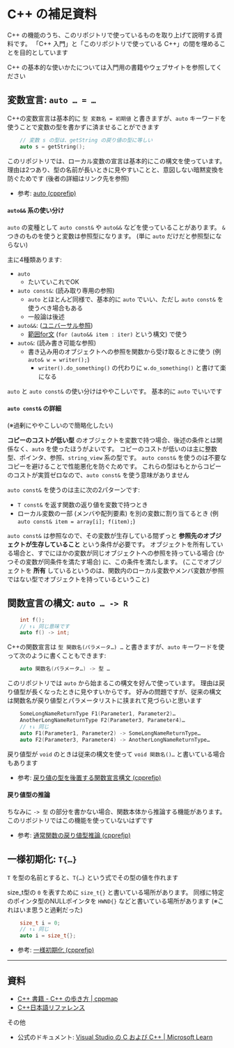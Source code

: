 # C++ の補足資料

C++ の機能のうち、このリポジトリで使っているものを取り上げて説明する資料です。
「C++ 入門」と「このリポジトリで使っている C++」の間を埋めることを目的としています

C++ の基本的な使いかたについては入門用の書籍やウェブサイトを参照してください



## 変数宣言: `auto … = …`

C++の変数宣言は基本的に `型 変数名 = 初期値` と書きますが、`auto` キーワードを使うことで変数の型を書かずに済ませることができます

```cpp
    // 変数 s の型は、getString の戻り値の型に等しい
    auto s = getString();
```

このリポジトリでは、ローカル変数の宣言は基本的にこの構文を使っています。
理由は2つあり、型の名前が長いときに見やすいことと、意図しない暗黙変換を防ぐためです
(後者の詳細はリンク先を参照)

- 参考: [auto (cpprefjp)](https://cpprefjp.github.io/lang/cpp11/auto.html)

#### `auto&&` 系の使い分け

`auto` の変種として `auto const&` や `auto&&` などを使っていることがあります。
`&` つきのものを使うと変数は参照型になります。
(単に `auto` だけだと参照型にならない)

主に4種類あります:

- `auto`
    - たいていこれでOK
- `auto const&`: (読み取り専用の参照)
    - `auto` とほとんど同様で、基本的に `auto` でいい、ただし `auto const&` を使うべき場合もある
    - 一般論は後述
- `auto&&`: ([ユニバーサル参照])
    - [範囲for文] (`for (auto&& item : iter)` という構文) で使う
- `auto&`: (読み書き可能な参照)
    - 書き込み用のオブジェクトへの参照を関数から受け取るときに使う
        (例 `auto& w = writer();`)
        - `writer().do_something()` の代わりに `w.do_something()` と書けて楽になる

`auto` と `auto const&` の使い分けはややこしいです。
基本的に `auto` でいいです

#### `auto const&` の詳細

(※過剰にややこしいので簡略化したい)

**コピーのコストが低い型** のオブジェクトを変数で持つ場合、後述の条件とは関係なく、`auto` を使ったほうがよいです。
コピーのコストが低いのは主に整数型、ポインタ、参照、`string_view` 系の型です。
`auto const&` を使うのは不要なコピーを避けることで性能悪化を防ぐためです。
これらの型はもとからコピーのコストが実質ゼロなので、`auto const&` を使う意味がありません

`auto const&` を使うのは主に次の2パターンです:

- `T const&` を返す関数の返り値を変数で持つとき
- ローカル変数の一部 (メンバや配列要素) を別の変数に割り当てるとき (例 `auto const& item = array[i]; f(item);`)

`auto const&` は参照なので、その変数が生存している間ずっと **参照先のオブジェクトが生存していること** という条件が必要です。
オブジェクトを所有している場合と、すでにほかの変数が同じオブジェクトへの参照を持っている場合 (かつその変数が同条件を満たす場合) に、この条件を満たします。
(ここでオブジェクトを **所有** しているというのは、関数内のローカル変数やメンバ変数が参照ではない型でオブジェクトを持っているということ)



## 関数宣言の構文: `auto … -> R`

```cpp
    int f();
    // ↑↓ 同じ意味です
    auto f() -> int;
```

C++の関数宣言は `型 関数名(パラメータ…) …` と書きますが、`auto` キーワードを使って次のように書くこともできます:

```cpp
    auto 関数名(パラメータ…) -> 型 …
```

このリポジトリでは `auto` から始まるこの構文を好んで使っています。
理由は戻り値型が長くなったときに見やすいからです。
好みの問題ですが、従来の構文は関数名が戻り値型とパラメータリストに挟まれて見づらいと思います

```cpp
    SomeLongNameReturnType F1(Parameter1, Parameter2)…
    AnotherLongNameReturnType F2(Parameter3, Parameter4)…
    // ↑↓ 同じ
    auto F1(Parameter1, Parameter2) -> SomeLongNameReturnType…
    auto F2(Parameter3, Parameter4) -> AnotherLongNameReturnType…
```

戻り値型が `void` のときは従来の構文を使って `void 関数名()…` と書いている場合もあります

- 参考: [戻り値の型を後置する関数宣言構文 (cpprefjp)](https://cpprefjp.github.io/lang/cpp11/trailing_return_types.html)

#### 戻り値型の推論

ちなみに `-> 型` の部分を書かない場合、関数本体から推論する機能があります。
このリポジトリではこの機能を使っていないはずです

- 参考: [通常関数の戻り値型推論 (cpprefjp)](https://cpprefjp.github.io/lang/cpp14/return_type_deduction_for_normal_functions.html)



## 一様初期化: `T{…}`

`T` を型の名前とすると、`T{…}` という式でその型の値を作れます

size_t型の `0` を表すために `size_t{}` と書いている場所があります。
同様に特定のポインタ型のNULLポインタを `HWND{}` などと書いている場所があります
(※これはいま思うと過剰だった)

```cpp
    size_t i = 0;
    // ↑↓ 同じ
    auto i = size_t{};
```

- 参考: [一様初期化 (cpprefjp)](https://cpprefjp.github.io/lang/cpp11/uniform_initialization.html)



----

## 資料

- [C++ 書籍 - C++ の歩き方 | cppmap](https://cppmap.github.io/learn/books/)
- [C++日本語リファレンス](https://cpprefjp.github.io/)

その他

- 公式のドキュメント: [Visual Studio の C および C++ | Microsoft Learn](https://learn.microsoft.com/ja-jp/cpp/overview/visual-cpp-in-visual-studio?view=msvc-170)



[ユニバーサル参照]: https://cpprefjp.github.io/lang/cpp11/rvalue_ref_and_move_semantics.html
[範囲for文]: https://cpprefjp.github.io/lang/cpp11/range_based_for.html
